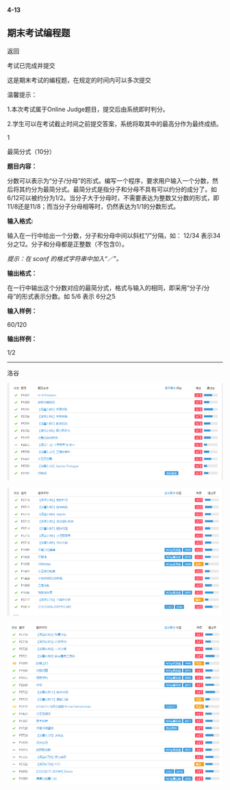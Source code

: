 **4-13**

## 期末考试编程题

返回

考试已完成并提交

这是期末考试的编程题，在规定的时间内可以多次提交

温馨提示：

1.本次考试属于Online Judge题目，提交后由系统即时判分。

2.学生可以在考试截止时间之前提交答案，系统将取其中的最高分作为最终成绩。

1

最简分式（10分）

**题目内容：**

分数可以表示为“分子/分母”的形式。编写一个程序，要求用户输入一个分数，然后将其约分为最简分式。最简分式是指分子和分母不具有可以约分的成分了。如6/12可以被约分为1/2。当分子大于分母时，不需要表达为整数又分数的形式，即11/8还是11/8；而当分子分母相等时，仍然表达为1/1的分数形式。

**输入格式:**

输入在一行中给出一个分数，分子和分母中间以斜杠“/”分隔，如： 12/34 表示34分之12。分子和分母都是正整数（不包含0）。

*提示：在 scanf 的格式字符串中加入“／”。*

**输出格式：**

在一行中输出这个分数对应的最简分式，格式与输入的相同，即采用“分子/分母”的形式表示分数。如 5/6 表示 6分之5

**输入样例：**

60/120

**输出样例：**

1/2

------

洛谷

![image-20200515110933295](picture/README/image-20200515110933295.png)

![image-20200515110950445](picture/README/image-20200515110950445.png)

![image-20200515111006680](picture/README/image-20200515111006680.png)